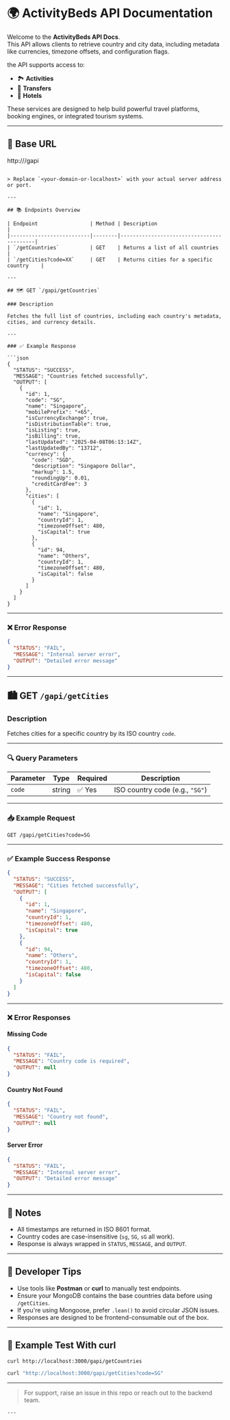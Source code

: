 # 🌍 ActivityBeds API Documentation

Welcome to the **ActivityBeds API Docs**.  
This API allows clients to retrieve country and city data, including metadata like currencies, timezone offsets, and configuration flags.

the API supports access to:

- 🏞️ **Activities**
- 🚗 **Transfers**
- 🏨 **Hotels**

These services are designed to help build powerful travel platforms, booking engines, or integrated tourism systems.

---

## 📍 Base URL


http://<your-domain-or-localhost>/gapi
```

> Replace `<your-domain-or-localhost>` with your actual server address or port.

---

## 📚 Endpoints Overview

| Endpoint                 | Method | Description                              |
|--------------------------|--------|------------------------------------------|
| `/getCountries`          | GET    | Returns a list of all countries          |
| `/getCities?code=XX`     | GET    | Returns cities for a specific country    |

---

## 🗺️ GET `/gapi/getCountries`

### Description

Fetches the full list of countries, including each country's metadata, cities, and currency details.

---

### ✅ Example Response

```json
{
  "STATUS": "SUCCESS",
  "MESSAGE": "Countries fetched successfully",
  "OUTPUT": [
    {
      "id": 1,
      "code": "SG",
      "name": "Singapore",
      "mobilePrefix": "+65",
      "isCurrencyExchange": true,
      "isDistributionTable": true,
      "isListing": true,
      "isBilling": true,
      "lastUpdated": "2025-04-08T06:13:14Z",
      "lastUpdatedBy": "13712",
      "currency": {
        "code": "SGD",
        "description": "Singapore Dollar",
        "markup": 1.5,
        "roundingUp": 0.01,
        "creditCardFee": 3
      },
      "cities": [
        {
          "id": 1,
          "name": "Singapore",
          "countryId": 1,
          "timezoneOffset": 480,
          "isCapital": true
        },
        {
          "id": 94,
          "name": "Others",
          "countryId": 1,
          "timezoneOffset": 480,
          "isCapital": false
        }
      ]
    }
  ]
}
```

---

### ❌ Error Response

```json
{
  "STATUS": "FAIL",
  "MESSAGE": "Internal server error",
  "OUTPUT": "Detailed error message"
}
```

---

## 🏙️ GET `/gapi/getCities`

### Description

Fetches cities for a specific country by its ISO country `code`.

---

### 🔍 Query Parameters

| Parameter | Type   | Required | Description                      |
|-----------|--------|----------|----------------------------------|
| `code`    | string | ✅ Yes    | ISO country code (e.g., `"SG"`)  |

---

### 📥 Example Request

```
GET /gapi/getCities?code=SG
```

---

### ✅ Example Success Response

```json
{
  "STATUS": "SUCCESS",
  "MESSAGE": "Cities fetched successfully",
  "OUTPUT": [
    {
      "id": 1,
      "name": "Singapore",
      "countryId": 1,
      "timezoneOffset": 480,
      "isCapital": true
    },
    {
      "id": 94,
      "name": "Others",
      "countryId": 1,
      "timezoneOffset": 480,
      "isCapital": false
    }
  ]
}
```

---

### ❌ Error Responses

#### Missing Code

```json
{
  "STATUS": "FAIL",
  "MESSAGE": "Country code is required",
  "OUTPUT": null
}
```

#### Country Not Found

```json
{
  "STATUS": "FAIL",
  "MESSAGE": "Country not found",
  "OUTPUT": null
}
```

#### Server Error

```json
{
  "STATUS": "FAIL",
  "MESSAGE": "Internal server error",
  "OUTPUT": "Detailed error message"
}
```

---

## 📝 Notes

- All timestamps are returned in ISO 8601 format.
- Country codes are case-insensitive (`sg`, `SG`, `sG` all work).
- Response is always wrapped in `STATUS`, `MESSAGE`, and `OUTPUT`.

---

## 🧠 Developer Tips

- Use tools like **Postman** or **curl** to manually test endpoints.
- Ensure your MongoDB contains the base countries data before using `/getCities`.
- If you're using Mongoose, prefer `.lean()` to avoid circular JSON issues.
- Responses are designed to be frontend-consumable out of the box.

---

## 📌 Example Test With curl

```bash
curl http://localhost:3000/gapi/getCountries

curl "http://localhost:3000/gapi/getCities?code=SG"
```

---

> For support, raise an issue in this repo or reach out to the backend team.
```
---
